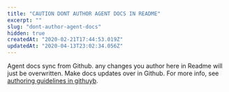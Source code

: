 ```yaml
---
title: "CAUTION DONT AUTHOR AGENT DOCS IN README"
excerpt: ""
slug: "dont-author-agent-docs"
hidden: true
createdAt: "2020-02-21T17:44:53.019Z"
updatedAt: "2020-04-13T23:02:34.056Z"
---
```


Agent docs sync from Github. any changes you author here in Readme will just be overwritten. Make docs updates over in Github. For more info, see [authoring guidelines in githuyb](https://github.com/optimizely/agent/blob/master/docs/internal%20docs%20authoring%20notes.md).
